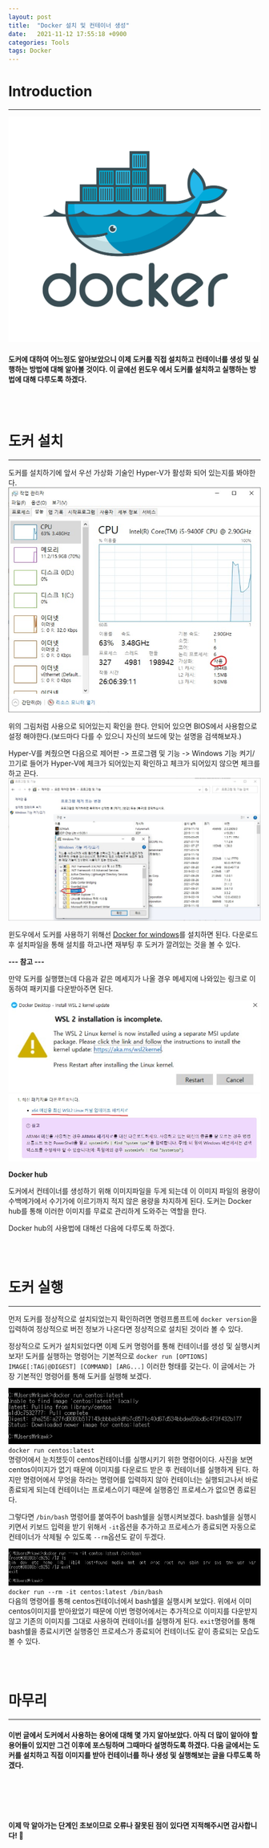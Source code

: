```yaml
---
layout: post
title:  "Docker 설치 및 컨테이너 생성"
date:   2021-11-12 17:55:18 +0900
categories: Tools
tags: Docker
---
```

# Introduction
<hr>

![소개 글 이미지](/img/tools/Docker/docker-logo.png)
>
#### 도커에 대하여 어느정도 알아보았으니 이제 도커를 직접 설치하고 컨테이너를 생성 및 실행하는 방법에 대해 알아볼 것이다. 이 글에선 윈도우 에서 도커를 설치하고 실행하는 방법에 대해 다루도록 하겠다.


<br>
<br>



# 도커 설치
<hr>

도커를 설치하기에 앞서 우선 가상화 기술인 Hyper-V가 활성화 되어 있는지를 봐야한다.
![윈도우 가상화](/img/tools/Docker/windows_Hyper-V.jpg)

위의 그림처럼 사용으로 되어있는지 확인을 한다. 안되어 있으면 BIOS에서 사용함으로 설정 해야한다.(보드마다 다를 수 있으니 자신의 보드에 맞는 설명을 검색해보자.)

Hyper-V를 켜줬으면 다음으로 제어판 -> 프로그램 및 기능 -> Windows 기능 켜기/끄기로 들어가 Hyper-V에 체크가 되어있는지 확인하고 체크가 되어있지 않으면 체크를 하고 끈다.
![Hyper-V](/img/tools/Docker/Hyper-V02.jpg)

윈도우에서 도커를 사용하기 위해선 [Docker for windows](https://docs.docker.com/desktop/windows/install)를 설치하면 된다. 다운로드 후 설치파일을 통해 설치를 하고나면 재부팅 후 도커가 깔려있는 것을 볼 수 있다.

**--- 참고 ---**

만약 도커를 실행했는데 다음과 같은 메세지가 나올 경우 메세지에 나와있는 링크로 이동하여 패키지를 다운받아주면 된다.

![에러](/img/tools/Docker/error01.jpg)
![해결](/img/tools/Docker/error01_solve.jpg)

**Docker hub**

도커에서 컨테이너를 생성하기 위해 이미지파일을 두게 되는데 이 이미지 파일의 용량이 수백메가에서 수기가에 이르기까지 적지 않은 용량을 차지하게 된다. 도커는 Docker hub를 통해 이러한 이미지를 무료로 관리하게 도와주는 역할을 한다.

Docker hub의 사용법에 대해선 다음에 다루도록 하겠다.


<br>
<br>

# 도커 실행
<hr>

먼저 도커를 정상적으로 설치되었는지 확인하려면 명령프롬프트에 `docker version`을 입력하여 정상적으로 버전 정보가 나온다면 정상적으로 설치된 것이라 볼 수 있다.

정상적으로 도커가 설치되었다면 이제 도커 명령어를 통해 컨테이너를 생성 및 실행시켜보자! 도커를 실행하는 명령어는 기본적으로 `docker run [OPTIONS] IMAGE[:TAG|@DIGEST] [COMMAND] [ARG...]` 이러한 형태를 갖는다. 이 글에서는 가장 기본적인 명령어를 통해 도커를 실행해 보겠다.

![도커 실행 명령어](/img/tools/Docker/docker_run01.jpg)
`docker run centos:latest`
<br>
명령어에서 눈치챘듯이 centos컨테이너를 실행시키기 위한 명령어이다. 사진을 보면 centos이미지가 없기 때문에 이미지를 다운로드 받은 후 컨테이너를 실행하게 된다. 하지만 명령어에서 무엇을 하라는 명령어를 입력하지 않아 컨테이너는 실행되고나서 바로 종료되게 되는데 컨테이너는 프로세스이기 때문에 실행중인 프로세스가 없으면 종료된다.

그렇다면 `/bin/bash` 명령어를 붙여주어 bash쉘을 실행시켜보겠다. bash쉘을 실행시키면서 키보드 입력을 받기 위해서 `-it`옵션을 추가하고 프로세스가 종료되면 자동으로 컨테이너가 삭제될 수 있도록 `--rm`옵션도 같이 두겠다.

![도커 실행 명령어2](/img/tools/Docker/docker_run02.jpg)
`docker run --rm -it centos:latest /bin/bash`
<br>
다음의 명령어를 통해 centos컨테이너에서 bash쉘을 실행시켜 보았다. 위에서 이미 centos이미지를 받아왔었기 때문에 이번 명령어에서는 추가적으로 이미지를 다운받지 않고 기존의 이미지를 그대로 사용하여 컨테이너를 실행하게 된다. `exit`명령어를 통해 bash쉘을 종료시키면 실행중인 프로세스가 종료되어 컨테이너도 같이 종료되는 모습도 볼 수 있다.


<br>
<br>



# 마무리
<hr>

#### 이번 글에서 도커에서 사용하는 용어에 대해 몇 가지 알아보았다. 아직 더 많이 알아야 할 용어들이 있지만 그건 이후에 포스팅하며 그때마다 설명하도록 하겠다. 다음 글에서는 도커를 설치하고 직접 이미지를 받아 컨테이너를 하나 생성 및 실행해보는 글을 다루도록 하겠다.



<br>
<br>
<br>
<br>






**이제 막 알아가는 단계인 초보이므로 오류나 잘못된 점이 있다면 지적해주시면 감사합니다! 🥰**
